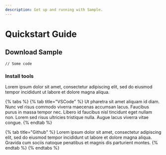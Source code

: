 ```yaml
---
description: Get up and running with Sample.
---
```


# Quickstart Guide

## Download Sample

```
// Some code
```



### Install tools

Lorem ipsum dolor sit amet, consectetur adipiscing elit, sed do eiusmod tempor incididunt ut labore et dolore magna aliqua.&#x20;

{% tabs %}
{% tab title="VSCode" %}
&#x20;Ut pharetra sit amet aliquam id diam. Nunc vel risus commodo viverra maecenas accumsan lacus. Faucibus purus in massa tempor nec. Libero id faucibus nisl tincidunt eget nullam non. Lorem sed risus ultricies tristique nulla. Augue lacus viverra vitae congue.&#x20;
{% endtab %}

{% tab title="Github" %}
Lorem ipsum dolor sit amet, consectetur adipiscing elit, sed do eiusmod tempor incididunt ut labore et dolore magna aliqua. Gravida cum sociis natoque penatibus et magnis dis parturient montes.
{% endtab %}
{% endtabs %}
